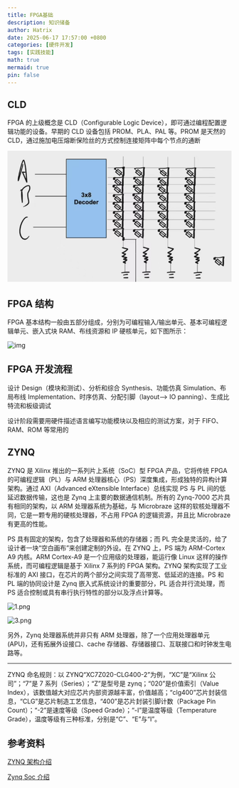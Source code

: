 ```yaml
---
title: FPGA基础
description: 知识储备
author: Hatrix
date: 2025-06-17 17:57:00 +0800
categories: [硬件开发]
tags: [实践技能]
math: true
mermaid: true
pin: false
---
```


## CLD

FPGA 的上级概念是 CLD（Configurable Logic Device），即可通过编程配置逻辑功能的设备。早期的 CLD 设备包括 PROM、PLA、PAL 等。PROM 是天然的 CLD，通过施加电压熔断保险丝的方式控制连接矩阵中每个节点的通断

![image-20250617180927125](../assets/post-pics/image-20250617180927125.png)

## FPGA 结构

FPGA 基本结构一般由五部分组成，分别为可编程输入/输出单元、基本可编程逻辑单元、嵌入式块 RAM、布线资源和 IP 硬核单元，如下图所示：

![img](https://pica.zhimg.com/v2-960f461eb934d1634b2a5bba08efb21e_1440w.jpg)

## FPGA 开发流程

设计 Design（模块和测试）、分析和综合 Synthesis、功能仿真 Simulation、布局布线 Implementation、时序仿真、分配引脚（layout--> IO panning）、生成比特流和板级调试

设计阶段需要用硬件描述语言编写功能模块以及相应的测试方案，对于 FIFO、RAM、ROM 等常用的

## ZYNQ

ZYNQ 是 Xilinx 推出的一系列片上系统（SoC）型 FPGA 产品，它将传统 FPGA 的可编程逻辑（PL）与 ARM 处理器核心（PS）深度集成，形成独特的异构计算架构。通过 AXI（Advanced eXtensible Interface）总线实现 PS 与 PL 间的低延迟数据传输，这也是 Zynq 上主要的数据通信机制。所有的 Zynq-7000 芯片具有相同的架构，以 ARM 处理器系统为基础，与 Microbraze 这样的软核处理器不同，它是一颗专用的硬核处理器，不占用 FPGA 的逻辑资源，并且比 Microbraze 有更高的性能。

PS 具有固定的架构，包含了处理器和系统的存储器；而 PL 完全是灵活的，给了设计者一块“空白画布”来创建定制的外设。在 ZYNQ 上，PS 端为 ARM-Cortex A9 内核。ARM Cortex-A9 是一个应用级的处理器，能运行像 Linux 这样的操作系统，而可编程逻辑是基于 Xilinx 7 系列的 FPGA 架构。ZYNQ 架构实现了工业标准的 AXI 接口，在芯片的两个部分之间实现了高带宽、低延迟的连接。PS 和 PL 端的协同设计是 Zynq 嵌入式系统设计的重要部分，PL 适合并行流处理，而 PS 适合控制或具有串行执行特性的部分以及浮点计算等。

![1.png](https://static.eetrend.com/files/ueditor/108/upload/image/20221223/1671758692116019.png)

![3.png](https://static.eetrend.com/files/ueditor/108/upload/image/20221223/1671758713977177.png)

另外，Zynq 处理器系统并非只有 ARM 处理器，除了一个应用处理器单元(APU)，还有拓展外设接口、cache 存储器、存储器接口、互联接口和时钟发生电路等。

---

ZYNQ 命名规则：以 ZYNQ“XC7Z020-CLG400-2”为例，“XC”是“Xilinx 公司”；“7”是 7 系列（Series）；“Z”是型号是 zynq；“020”是价值索引（Value Index），该数值越大对应芯片内部资源越丰富，价值越高；“clg400”芯片封装信息，“CLG”是芯片制造工艺信息，“400”是芯片封装引脚计数（Package Pin Count）；“-2”是速度等级（Speed Grade）；“-I”是温度等级（Temperature Grade），温度等级有三种标准，分别是“C”、“E”与“I”。

## 参考资料

[ZYNQ 架构介绍](https://zhuanlan.zhihu.com/p/646645247)

[Zynq Soc 介绍](https://fpga.eetrend.com/content/2022/100567012.html)
